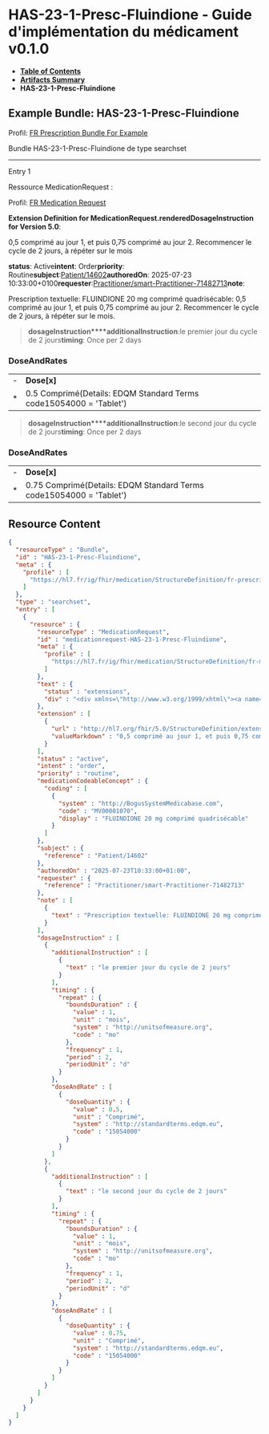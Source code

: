 # HAS-23-1-Presc-Fluindione - Guide d'implémentation du médicament v0.1.0

* [**Table of Contents**](toc.md)
* [**Artifacts Summary**](artifacts.md)
* **HAS-23-1-Presc-Fluindione**

## Example Bundle: HAS-23-1-Presc-Fluindione

Profil: [FR Prescription Bundle For Example](StructureDefinition-fr-prescription-bundle-for-example.md)

Bundle HAS-23-1-Presc-Fluindione de type searchset

-------

Entry 1

Ressource MedicationRequest :

> 

Profil: [FR Medication Request](StructureDefinition-fr-medicationrequest.md)

**Extension Definition for MedicationRequest.renderedDosageInstruction for Version 5.0**:

0,5 comprimé au jour 1, et puis 0,75 comprimé au jour 2. Recommencer le cycle de 2 jours, à répéter sur le mois

**status**: Active**intent**: Order**priority**: Routine**subject**:[Patient/14602](Patient/14602)**authoredOn**: 2025-07-23 10:33:00+0100**requester**:[Practitioner/smart-Practitioner-71482713](Practitioner/smart-Practitioner-71482713)**note**:
> 

Prescription textuelle: FLUINDIONE 20 mg comprimé quadrisécable: 0,5 comprimé au jour 1, et puis 0,75 comprimé au jour 2. Recommencer le cycle de 2 jours, à répéter sur le mois.


> **dosageInstruction****additionalInstruction**:le premier jour du cycle de 2 jours**timing**: Once per 2 days

### DoseAndRates

| | |
| :--- | :--- |
| - | **Dose[x]** |
| * | 0.5 Comprimé(Details: EDQM Standard Terms code15054000 = 'Tablet') |


> **dosageInstruction****additionalInstruction**:le second jour du cycle de 2 jours**timing**: Once per 2 days

### DoseAndRates

| | |
| :--- | :--- |
| - | **Dose[x]** |
| * | 0.75 Comprimé(Details: EDQM Standard Terms code15054000 = 'Tablet') |





## Resource Content

```json
{
  "resourceType" : "Bundle",
  "id" : "HAS-23-1-Presc-Fluindione",
  "meta" : {
    "profile" : [
      "https://hl7.fr/ig/fhir/medication/StructureDefinition/fr-prescription-bundle-for-example"
    ]
  },
  "type" : "searchset",
  "entry" : [
    {
      "resource" : {
        "resourceType" : "MedicationRequest",
        "id" : "medicationrequest-HAS-23-1-Presc-Fluindione",
        "meta" : {
          "profile" : [
            "https://hl7.fr/ig/fhir/medication/StructureDefinition/fr-medicationrequest"
          ]
        },
        "text" : {
          "status" : "extensions",
          "div" : "<div xmlns=\"http://www.w3.org/1999/xhtml\"><a name=\"MedicationRequest_medicationrequest-HAS-23-1-Presc-Fluindione\"> </a><p class=\"res-header-id\"><b>Narratif généré : PrescriptionMédicamenteuseTODO medicationrequest-HAS-23-1-Presc-Fluindione</b></p><a name=\"medicationrequest-HAS-23-1-Presc-Fluindione\"> </a><a name=\"hcmedicationrequest-HAS-23-1-Presc-Fluindione\"> </a><div style=\"display: inline-block; background-color: #d9e0e7; padding: 6px; margin: 4px; border: 1px solid #8da1b4; border-radius: 5px; line-height: 60%\"><p style=\"margin-bottom: 0px\"/><p style=\"margin-bottom: 0px\">Profil: <a href=\"StructureDefinition-fr-medicationrequest.html\">FR Medication Request</a></p></div><p><b>Extension Definition for MedicationRequest.renderedDosageInstruction for Version 5.0</b>: </p><div><p>0,5 comprimé au jour 1, et puis 0,75 comprimé au jour 2. Recommencer le cycle de 2 jours, à répéter sur le mois</p>\n</div><p><b>status</b>: Active</p><p><b>intent</b>: Order</p><p><b>priority</b>: Routine</p><p><b>medication</b>: <span title=\"Codes:{http://BogusSystemMedicabase.com MV00001070}\">FLUINDIONE 20 mg comprimé quadrisécable</span></p><p><b>subject</b>: <a href=\"Patient/14602\">Patient/14602</a></p><p><b>authoredOn</b>: 2025-07-23 10:33:00+0100</p><p><b>requester</b>: <a href=\"Practitioner/smart-Practitioner-71482713\">Practitioner/smart-Practitioner-71482713</a></p><p><b>note</b>: </p><blockquote><div><p>Prescription textuelle: FLUINDIONE 20 mg comprimé quadrisécable: 0,5 comprimé au jour 1, et puis 0,75 comprimé au jour 2. Recommencer le cycle de 2 jours, à répéter sur le mois.</p>\n</div></blockquote><blockquote><p><b>dosageInstruction</b></p><p><b>additionalInstruction</b>: <span title=\"Codes:\">le premier jour du cycle de 2 jours</span></p><p><b>timing</b>: Once per 2 days</p><h3>DoseAndRates</h3><table class=\"grid\"><tr><td style=\"display: none\">-</td><td><b>Dose[x]</b></td></tr><tr><td style=\"display: none\">*</td><td>0.5 Comprimé<span style=\"background: LightGoldenRodYellow\"> (Details: EDQM Standard Terms  code15054000 = 'Tablet')</span></td></tr></table></blockquote><blockquote><p><b>dosageInstruction</b></p><p><b>additionalInstruction</b>: <span title=\"Codes:\">le second jour du cycle de 2 jours</span></p><p><b>timing</b>: Once per 2 days</p><h3>DoseAndRates</h3><table class=\"grid\"><tr><td style=\"display: none\">-</td><td><b>Dose[x]</b></td></tr><tr><td style=\"display: none\">*</td><td>0.75 Comprimé<span style=\"background: LightGoldenRodYellow\"> (Details: EDQM Standard Terms  code15054000 = 'Tablet')</span></td></tr></table></blockquote></div>"
        },
        "extension" : [
          {
            "url" : "http://hl7.org/fhir/5.0/StructureDefinition/extension-MedicationRequest.renderedDosageInstruction",
            "valueMarkdown" : "0,5 comprimé au jour 1, et puis 0,75 comprimé au jour 2. Recommencer le cycle de 2 jours, à répéter sur le mois"
          }
        ],
        "status" : "active",
        "intent" : "order",
        "priority" : "routine",
        "medicationCodeableConcept" : {
          "coding" : [
            {
              "system" : "http://BogusSystemMedicabase.com",
              "code" : "MV00001070",
              "display" : "FLUINDIONE 20 mg comprimé quadrisécable"
            }
          ]
        },
        "subject" : {
          "reference" : "Patient/14602"
        },
        "authoredOn" : "2025-07-23T10:33:00+01:00",
        "requester" : {
          "reference" : "Practitioner/smart-Practitioner-71482713"
        },
        "note" : [
          {
            "text" : "Prescription textuelle: FLUINDIONE 20 mg comprimé quadrisécable: 0,5 comprimé au jour 1, et puis 0,75 comprimé au jour 2. Recommencer le cycle de 2 jours, à répéter sur le mois."
          }
        ],
        "dosageInstruction" : [
          {
            "additionalInstruction" : [
              {
                "text" : "le premier jour du cycle de 2 jours"
              }
            ],
            "timing" : {
              "repeat" : {
                "boundsDuration" : {
                  "value" : 1,
                  "unit" : "mois",
                  "system" : "http://unitsofmeasure.org",
                  "code" : "mo"
                },
                "frequency" : 1,
                "period" : 2,
                "periodUnit" : "d"
              }
            },
            "doseAndRate" : [
              {
                "doseQuantity" : {
                  "value" : 0.5,
                  "unit" : "Comprimé",
                  "system" : "http://standardterms.edqm.eu",
                  "code" : "15054000"
                }
              }
            ]
          },
          {
            "additionalInstruction" : [
              {
                "text" : "le second jour du cycle de 2 jours"
              }
            ],
            "timing" : {
              "repeat" : {
                "boundsDuration" : {
                  "value" : 1,
                  "unit" : "mois",
                  "system" : "http://unitsofmeasure.org",
                  "code" : "mo"
                },
                "frequency" : 1,
                "period" : 2,
                "periodUnit" : "d"
              }
            },
            "doseAndRate" : [
              {
                "doseQuantity" : {
                  "value" : 0.75,
                  "unit" : "Comprimé",
                  "system" : "http://standardterms.edqm.eu",
                  "code" : "15054000"
                }
              }
            ]
          }
        ]
      }
    }
  ]
}

```
